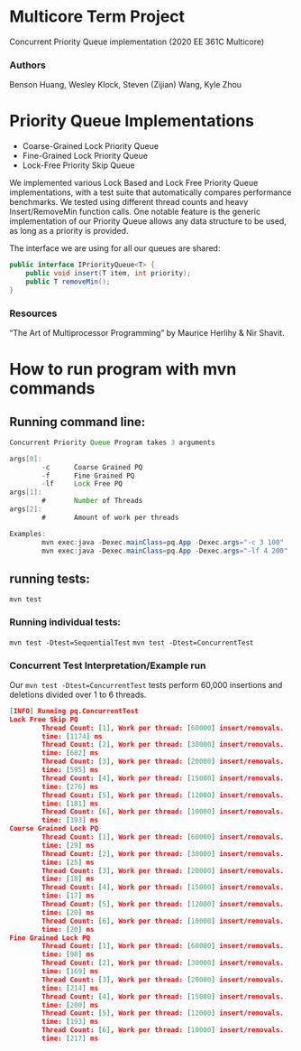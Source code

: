 # Multicore Term Project
Concurrent Priority Queue implementation (2020 EE 361C Multicore)

### Authors
Benson Huang, Wesley Klock, Steven (Zijian) Wang, Kyle Zhou

# Priority Queue Implementations
- Coarse-Grained Lock Priority Queue 
- Fine-Grained Lock Priority Queue
- Lock-Free Priority Skip Queue

We implemented various Lock Based and Lock Free Priority Queue implementations, with a test suite that automatically compares performance benchmarks.
We tested using different thread counts and heavy Insert/RemoveMin function calls. One notable feature is the generic implementation of our Priority Queue allows any data structure to be used, as long as a priority is provided. 

The interface we are using for all our queues are shared: 
```java
public interface IPriorityQueue<T> {
    public void insert(T item, int priority);    
    public T removeMin();
}
```

### Resources
“The Art of Multiprocessor Programming” by Maurice Herlihy & Nir Shavit.

# How to run program with mvn commands

## Running command line:

```java
Concurrent Priority Queue Program takes 3 arguments

args[0]:
        -c      Coarse Grained PQ
        -f      Fine Grained PQ
        -lf     Lock Free PQ
args[1]:
        #       Number of Threads
args[2]:
        #       Amount of work per threads

Examples:
        mvn exec:java -Dexec.mainClass=pq.App -Dexec.args="-c 3 100"
        mvn exec:java -Dexec.mainClass=pq.App -Dexec.args="-lf 4 200"
```

## running tests:
`mvn test`

### Running individual tests:
`mvn test -Dtest=SequentialTest`
`mvn test -Dtest=ConcurrentTest`


### Concurrent Test Interpretation/Example run
Our `mvn test -Dtest=ConcurrentTest` tests perform 60,000 insertions and deletions divided over 1 to 6 threads.

```json
[INFO] Running pq.ConcurrentTest
Lock Free Skip PQ
        Thread Count: [1], Work per thread: [60000] insert/removals.
        time: [1174] ms
        Thread Count: [2], Work per thread: [30000] insert/removals.
        time: [682] ms
        Thread Count: [3], Work per thread: [20000] insert/removals.
        time: [595] ms
        Thread Count: [4], Work per thread: [15000] insert/removals.
        time: [276] ms
        Thread Count: [5], Work per thread: [12000] insert/removals.
        time: [181] ms
        Thread Count: [6], Work per thread: [10000] insert/removals.
        time: [193] ms
Course Grained Lock PQ
        Thread Count: [1], Work per thread: [60000] insert/removals.
        time: [29] ms
        Thread Count: [2], Work per thread: [30000] insert/removals.
        time: [25] ms
        Thread Count: [3], Work per thread: [20000] insert/removals.
        time: [18] ms
        Thread Count: [4], Work per thread: [15000] insert/removals.
        time: [17] ms
        Thread Count: [5], Work per thread: [12000] insert/removals.
        time: [20] ms
        Thread Count: [6], Work per thread: [10000] insert/removals.
        time: [20] ms
Fine Grained Lock PQ
        Thread Count: [1], Work per thread: [60000] insert/removals.
        time: [98] ms
        Thread Count: [2], Work per thread: [30000] insert/removals.
        time: [169] ms
        Thread Count: [3], Work per thread: [20000] insert/removals.
        time: [214] ms
        Thread Count: [4], Work per thread: [15000] insert/removals.
        time: [200] ms
        Thread Count: [5], Work per thread: [12000] insert/removals.
        time: [193] ms
        Thread Count: [6], Work per thread: [10000] insert/removals.
        time: [217] ms
```